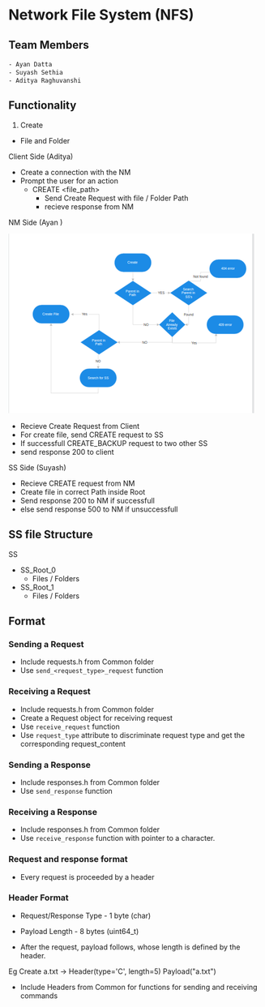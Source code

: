 # Network File System (NFS)

## Team Members

    - Ayan Datta
    - Suyash Sethia
    - Aditya Raghuvanshi

## Functionality

1. Create

- File and Folder

Client Side (Aditya)
- Create a connection with the NM
- Prompt the user for an action
  - CREATE <file_path>
    - Send Create Request with file / Folder Path
    - recieve response from NM

NM Side (Ayan )

![Alt text](image.png)

- Recieve Create Request from Client
- For create file, send CREATE request to SS
- If successfull CREATE_BACKUP request to two other SS
- send response 200 to client

SS Side (Suyash)

- Recieve CREATE request from NM
- Create file in correct Path inside Root
- Send response 200 to NM if successfull
- else send response 500 to NM if unsuccessfull

## SS file Structure

SS

- SS_Root_0
  - Files / Folders
- SS_Root_1
  - Files / Folders

## Format

### Sending a Request

- Include requests.h from Common folder
- Use `send_<request_type>_request` function

### Receiving a Request

- Include requests.h from Common folder
- Create a Request object for receiving request
- Use `receive_request` function
- Use `request_type` attribute to discriminate request type and get the corresponding request_content

### Sending a Response

- Include responses.h from Common folder
- Use `send_response` function

### Receiving a Response

- Include responses.h from Common folder
- Use `receive_response` function with pointer to a character.

### Request and response format

- Every request is proceeded by a header

### Header Format

- Request/Response Type - 1 byte (char)
- Payload Length - 8 bytes (uint64_t)

- After the request, payload follows, whose length is defined by the header.

Eg Create a.txt ->
Header(type='C', length=5)
Payload("a.txt")

- Include Headers from Common for functions for sending and receiving commands
